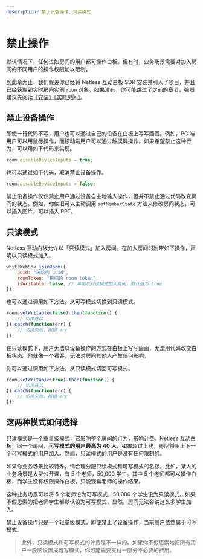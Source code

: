 ```yaml
---
description: 禁止设备操作、只读模式
---
```


# 禁止操作

默认情况下，任何进如房间的用户都可操作白板。但有时，业务场景需要对加入房间的不同用户的操作权限加以限制。

到此章为止，我们假设你已经将 Netless 互动白板 SDK 安装并引入了项目，并且已经获取到实时房间实例 `room` 对象。如果没有，你可能跳过了之前的章节，强烈建议先阅读[《安装》](/javascript/advanced-tutorial/installation)[《实时房间》](/javascript/advanced-tutorial/realtime-room)。

## 禁止设备操作

即使一行代码不写，用户也可以通过自己的设备在白板上写写画画。例如，PC 端用户可以用鼠标操作，而移动端用户可以通过触摸屏操作。如果希望禁止这种行为，可以用如下代码来实现。

```javascript
room.disableDeviceInputs = true;
```

也可以通过如下代码，取消禁止设备操作。

```javascript
room.disableDeviceInputs = false;
```

禁止设备操作仅仅禁止用户通过设备自主地输入操作，但并不禁止通过代码改变房间的状态。例如，你依旧可以主动调用 `setMemberState` 方法来修改房间状态，可以插入图片，可以插入 PPT。

## 只读模式

Netless 互动白板允许以「只读模式」加入房间。在加入房间时附带如下操作，声明以只读模式加入。

```javascript
whiteWebSdk.joinRoom({
    uuid: "房间的 uuid",
    roomToken: "房间的 room token",
    isWritable: false, // 声明以只读模式加入房间，默认值为 true
});
```

也可以通过调用如下方法，从可写模式切换到只读模式。

```javascript
room.setWritable(false).then(function() {
    // 切换成功
}).catch(function(err) {
    // 切换失败，报错 err
});
```

在只读模式下，用户无法以设备操作的方式在白板上写写画画，无法用代码改变白板状态。他就像一个看客，无法对房间其他人产生任何影响。

你可以通过调用如下方法，从只读模式切回可写模式。

```javascript
room.setWritable(true).then(function() {
    // 切换成功
}).catch(function(err) {
    // 切换失败，报错 err
});
```

## 这两种模式如何选择

只读模式是一个重量级模式，它影响整个房间的行为，影响计费。Netless 互动白板，同一个房间，**可写模式的用户最高为 40 人**，如果超过上线，房间将阻止下一个可写模式的用户加入。然而，只读模式的用户是没有任何限制的。

如果你业务场景比较特殊，请合理分配只读模式和可写模式的名额。比如，某人的业务场景是大型公开课，有 5 个老师，50,000 学生。其中 5 个老师都可以操作白板，而学生没有权限操作白板，只能观看老师的操作结果。

这种业务场景可以将 5 个老师设为可写模式，50,000 个学生设为只读模式。如果不假思索的把老师学生都默认设为可写模式，显然，房间无法容纳这么多学生加入。

禁止设备操作只是一个轻量级模式，即便禁止了设备操作，当前用户依然属于可写模式。

> 此外，只读模式和可写模式的计费是不一样的。如果你不假思索地把所有用户一股脑设置成可写模式，你可能需要支付一部分不必要的费用。

